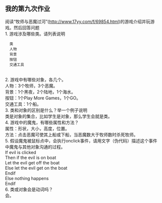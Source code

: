 ## 我的第九次作业
阅读“牧师与恶魔过河”(http://www.17yy.com/f/69854.html)的游戏介绍并玩游戏。然后回答问题
<br/>1. 游戏涉及哪些类。请列表说明

 
      类 
      人物
      背景
      按钮
      交通工具
<br/>2. 游戏中有哪些对象，各几个。
<br/>人物：3个牧师，3个恶魔。
<br/>背景：1个黑夜，2个陆地，1个海水。
<br/>按钮：1个Play More Games，1个GO。
<br/>交通工具：1个船。
<br/>3. 类和对象的区别是什么？举一个例子说明
<br/>类是对象的集合，比如学生是对象，那么学生会就是类。
<br/>4. 游戏中的魔鬼，有哪些属性和方法？
<br/>属性：形状，大小，高度，位置。
<br/>方法：点击恶魔可使其上船或下船，当恶魔数大于牧师数时杀死牧师。
<br/>5. 假设魔鬼被鼠标点中，会执行onclick事件，请用文字（伪代码）描述这个事件中魔鬼与其他对象沟通的过程。
<br/>If evil is clicked 
<br/>Then if the evil is on boat 
<br/>Let the evil get off the boat
<br/>Else let the evil get on the boat
<br/>Endif
<br/>Else nothing happens
<br/>Endif
<br/>6. 类或对象会是动词吗？
<br/>会。
